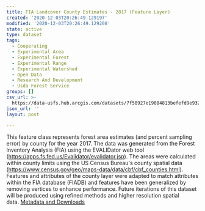```yaml
---
title: FIA Landcover County Estimates - 2017 (Feature Layer)
created: '2020-12-03T20:26:49.129197'
modified: '2020-12-03T20:26:49.129208'
state: active
type: dataset
tags:
  - Cooperating
  - Experimental Area
  - Experimental Forest
  - Experimental Range
  - Experimental Watershed
  - Open Data
  - Research And Development
  - Usda Forest Service
groups: []
csv_url: >-
  https://data-usfs.hub.arcgis.com/datasets/7f58927e19084813befefd9e932548da_0.csv?outSR=%7B%22latestWkid%22%3A4269%2C%22wkid%22%3A4269%7D
json_url: ''
layout: post

---
```

This feature class represents forest area estimates (and percent sampling error) by county for the year 2017. The data was generated from the Forest Inventory Analysis (FIA) using the EVALIDator web tool (https://apps.fs.fed.us/Evalidator/evalidator.jsp). The areas were calculated within county limits using the US Census Bureau's county spatial data (https://www.census.gov/geo/maps-data/data/cbf/cbf_counties.html). Features and attributes of the county layer were adapted to match attributes within the FIA database (FIADB) and features have been generalized by removing vertices to enhance performance. Future iterations of this dataset will be produced using refined methods and higher resolution spatial data. <a href='https://data.fs.usda.gov/geodata/edw/datasets.php?xmlKeyword=FIA+Landcover+County+Estimates' rel='nofollow ugc' target='_blank'>Metadata and Downloads</a>
